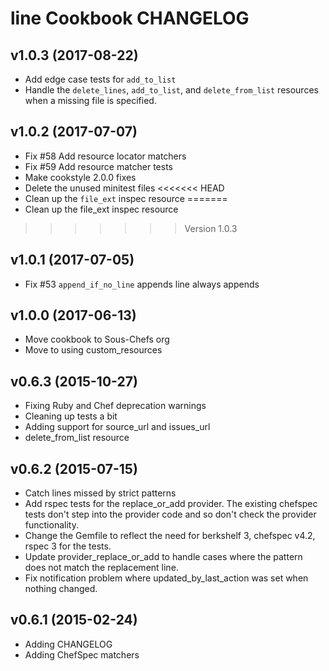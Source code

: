 # line Cookbook CHANGELOG

## v1.0.3 (2017-08-22)

- Add edge case tests for `add_to_list`
- Handle the `delete_lines`, `add_to_list`, and `delete_from_list` resources when a missing file is specified.

## v1.0.2 (2017-07-07)

- Fix #58 Add resource locator matchers
- Fix #59 Add resource matcher tests
- Make cookstyle 2.0.0 fixes
- Delete the unused minitest files
<<<<<<< HEAD
- Clean up the `file_ext` inspec resource
=======
- Clean up the file_ext inspec resource
>>>>>>> Version 1.0.3

## v1.0.1 (2017-07-05)

- Fix #53 `append_if_no_line` appends line always appends

## v1.0.0 (2017-06-13)

- Move cookbook to Sous-Chefs org
- Move to using custom_resources

## v0.6.3 (2015-10-27)

- Fixing Ruby and Chef deprecation warnings
- Cleaning up tests a bit
- Adding support for source_url and issues_url
- delete_from_list resource

## v0.6.2 (2015-07-15)

- Catch lines missed by strict patterns
- Add rspec tests for the replace_or_add provider. The existing chefspec tests don't step into the provider code and so don't check the provider functionality.
- Change the Gemfile to reflect the need for berkshelf 3, chefspec v4.2, rspec 3 for the tests.
- Update provider_replace_or_add to handle cases where the pattern does not match the replacement line.
- Fix notification problem where updated_by_last_action was set when nothing changed.

## v0.6.1 (2015-02-24)

- Adding CHANGELOG
- Adding ChefSpec matchers
